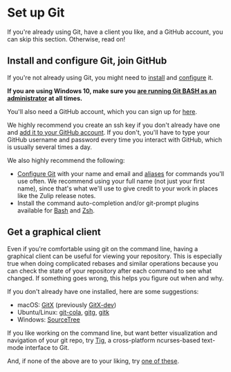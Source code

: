 # Set up Git

If you're already using Git, have a client you like, and a GitHub account, you
can skip this section. Otherwise, read on!

## Install and configure Git, join GitHub

If you're not already using Git, you might need to [install][gitbook-install]
and [configure][gitbook-setup] it.

**If you are using Windows 10, make sure you [are running Git BASH as an
administrator][git-bash-admin] at all times.**

You'll also need a GitHub account, which you can sign up for
[here][github-join].

We highly recommend you create an ssh key if you don't already have
one and [add it to your GitHub account][github-help-add-ssh-key].  If
you don't, you'll have to type your GitHub username and password every
time you interact with GitHub, which is usually several times a day.

We also highly recommend the following:

- [Configure Git][gitbook-config] with your name and email and
  [aliases][gitbook-aliases] for commands you'll use often.  We
  recommend using your full name (not just your first name), since
  that's what we'll use to give credit to your work in places like the
  Zulip release notes.
- Install the command auto-completion and/or git-prompt plugins available for
  [Bash][gitbook-other-envs-bash] and [Zsh][gitbook-other-envs-zsh].

## Get a graphical client

Even if you're comfortable using git on the command line, having a graphical
client can be useful for viewing your repository. This is especially true
when doing complicated rebases and similar operations because you can check
the state of your repository after each command to see what changed. If
something goes wrong, this helps you figure out when and why.

If you don't already have one installed, here are some suggestions:

- macOS: [GitX][gitgui-gitx] (previously [GitX-dev][gitgui-gitxdev])
- Ubuntu/Linux: [git-cola][gitgui-gitcola], [gitg][gitgui-gitg], [gitk][gitgui-gitk]
- Windows: [SourceTree][gitgui-sourcetree]

If you like working on the command line, but want better visualization and
navigation of your git repo, try [Tig][tig], a cross-platform ncurses-based
text-mode interface to Git.

And, if none of the above are to your liking, try [one of these][gitbook-guis].

[git-bash-admin]: ../development/setup-vagrant.html#running-git-bash-as-an-administrator
[gitbook-aliases]: https://git-scm.com/book/en/v2/Git-Basics-Git-Aliases
[gitbook-config]: https://git-scm.com/book/en/v2/Customizing-Git-Git-Configuration
[gitbook-guis]: https://git-scm.com/downloads/guis
[gitbook-install]: https://git-scm.com/book/en/v2/Getting-Started-Installing-Git
[github-join]: https://github.com/join
[gitbook-setup]: https://git-scm.com/book/en/v2/Getting-Started-First-Time-Git-Setup
[gitbook-other-envs-bash]: https://git-scm.com/book/en/v2/Git-in-Other-Environments-Git-in-Bash
[gitbook-other-envs-zsh]: https://git-scm.com/book/en/v2/Git-in-Other-Environments-Git-in-Zsh
[gitgui-gitcola]: https://git-cola.github.io/
[gitgui-gitg]: https://wiki.gnome.org/Apps/Gitg
[gitgui-gitk]: https://git-scm.com/docs/gitk
[gitgui-gitx]: https://github.com/gitx/gitx/
[gitgui-gitxdev]: https://rowanj.github.io/gitx/
[gitgui-sourcetree]: https://www.sourcetreeapp.com/
[github-help-add-ssh-key]: https://help.github.com/en/articles/adding-a-new-ssh-key-to-your-github-account
[tig]: http://jonas.nitro.dk/tig/
